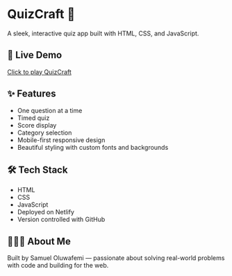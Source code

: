 # QuizCraft 🎯  
A sleek, interactive quiz app built with HTML, CSS, and JavaScript.

## 🚀 Live Demo  
[Click to play QuizCraft](https://https://oluwafemix-quizcraft.netlify.app/)

## ✨ Features  
- One question at a time  
- Timed quiz  
- Score display  
- Category selection  
- Mobile-first responsive design  
- Beautiful styling with custom fonts and backgrounds

## 🛠️ Tech Stack  
- HTML  
- CSS  
- JavaScript  
- Deployed on Netlify  
- Version controlled with GitHub

## 🙋🏽‍♂️ About Me  
Built by Samuel Oluwafemi — passionate about solving real-world problems with code and building for the web.

